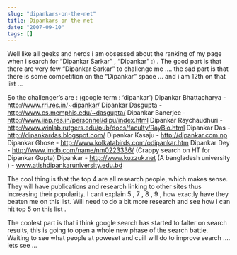 ```yaml
---
slug: "dipankars-on-the-net"
title: Dipankars on the net
date: "2007-09-10"
tags: []
---
```

Well like all geeks and nerds i am obsessed about the ranking of my page when i search for “Dipankar Sarkar” , “Dipankar” :) . The good part is that there are very few “Dipankar Sarkar” to challenge me …. the sad part is that there is some competition on the “Dipankar” space … and i am 12th on that list …

So the challenger’s are : (google term : ‘dipankar’)
Dipankar Bhattacharya  - http://www.rri.res.in/~dipankar/
	Dipankar Dasgupta - http://www.cs.memphis.edu/~dasgupta/
	Dipankar Banerjee - http://www.iiap.res.in/personnel/dipu/index.html
	Dipankar Raychaudhuri - http://www.winlab.rutgers.edu/pub/docs/faculty/RayBio.html 
	Dipankar Das - http://dipankardas.blogspot.com/
	Dipankar Kasaju - http://dipankar.com.np
	Dipankar Ghose - http://www.kolkatabirds.com/odipankar.htm
	Dipankar Dey - http://www.imdb.com/name/nm0223336/
	(Crappy search on HT for Dipankar Gupta)
	 Dipankar - http://www.kuzzuk.net
	(A bangladesh university ) - www.atishdipankaruniversity.edu.bd

The cool thing is that the top 4 are all research people, which makes sense. They will have publications and research linking to other sites thus increasing their popularity. I cant explain 5 , 7 , 8 , 9 , how exactly have they beaten me on this list. Will need to do a bit more research and see how i can hit top 5 on this list .

The coolest part is that i think google search has started to falter on search results, this is going to open a whole new phase of the search battle. Waiting to see what people at poweset and cuill will do to improve search …. lets see …
